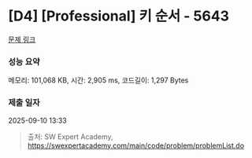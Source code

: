 # [D4] [Professional] 키 순서 - 5643 

[문제 링크](https://swexpertacademy.com/main/code/problem/problemDetail.do?contestProbId=AWXQsLWKd5cDFAUo) 

### 성능 요약

메모리: 101,068 KB, 시간: 2,905 ms, 코드길이: 1,297 Bytes

### 제출 일자

2025-09-10 13:33



> 출처: SW Expert Academy, https://swexpertacademy.com/main/code/problem/problemList.do